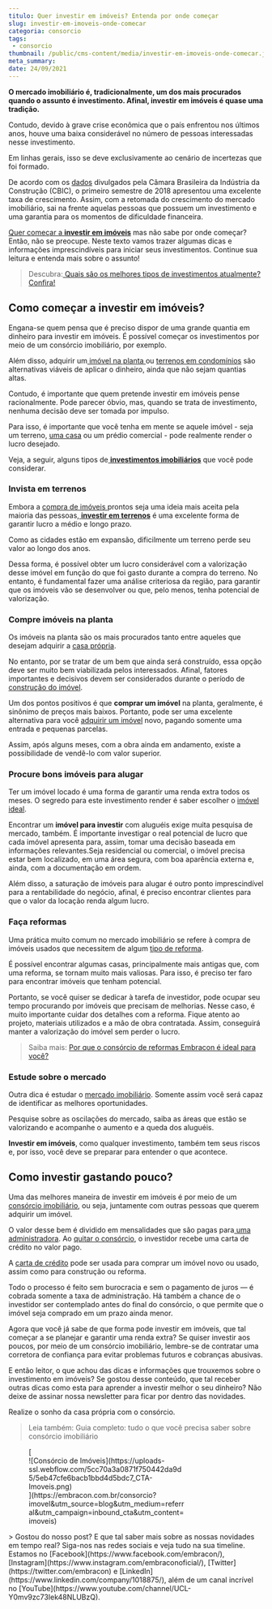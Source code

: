 ```yaml
---
titulo: Quer investir em imóveis? Entenda por onde começar
slug: investir-em-imoveis-onde-comecar
categoria: consorcio
tags:
 - consorcio
thumbnail: /public/cms-content/media/investir-em-imoveis-onde-comecar.jpg
meta_summary: 
date: 24/09/2021
---
```

**O mercado imobiliário é, tradicionalmente, um dos mais procurados quando o assunto é investimento. Afinal, investir em imóveis é quase uma tradição.**‍

Contudo, devido à grave crise econômica que o país enfrentou nos últimos anos, houve uma baixa considerável no número de pessoas interessadas nesse investimento.

Em linhas gerais, isso se deve exclusivamente ao cenário de incertezas que foi formado.

De acordo com os [dados](https://cbic.org.br/mercado-imobiliario-cresce-no-primeiro-trimestre-de-2018/) divulgados pela Câmara Brasileira da Indústria da Construção (CBIC), o primeiro semestre de 2018 apresentou uma excelente taxa de crescimento. Assim, com a retomada do crescimento do mercado imobiliário, sai na frente aquelas pessoas que possuem um investimento e uma garantia para os momentos de dificuldade financeira.

[Quer começar a **investir em imóveis**](https://www.imovelweb.com.br/noticias/dicas-de-imoveis/comprar-imovel-na-planta-entenda-mais-sobre-esse-investimento-2/?utm_source=blog&utm_medium=brand&utm_campaign=embracontres) mas não sabe por onde começar? Então, não se preocupe. Neste texto vamos trazer algumas dicas e informações imprescindíveis para iniciar seus investimentos. Continue sua leitura e entenda mais sobre o assunto!

> Descubra:[ Quais são os melhores tipos de investimentos atualmente? Confira!](https://www.embracon.com.br/blog/quais-sao-os-melhores-tipos-de-investimentos-atualmente-confira)

Como começar a investir em imóveis?
-----------------------------------

Engana-se quem pensa que é preciso dispor de uma grande quantia em dinheiro para investir em imóveis. É possível começar os investimentos por meio de um consórcio imobiliário, por exemplo.

Além disso, adquirir um[ imóvel na planta ](https://www.embracon.com.br/blog/como-comprar-um-apartamento)ou [terrenos em condomínios](https://www.embracon.com.br/blog/vale-a-pena-comprar-um-terreno-para-investir) são alternativas viáveis de aplicar o dinheiro, ainda que não sejam quantias altas.

Contudo, é importante que quem pretende investir em imóveis pense racionalmente. Pode parecer óbvio, mas, quando se trata de investimento, nenhuma decisão deve ser tomada por impulso.

Para isso, é importante que você tenha em mente se aquele imóvel - seja um terreno, [uma casa](https://www.embracon.com.br/consorcio-de-imoveis) ou um prédio comercial - pode realmente render o lucro desejado.

Veja, a seguir, alguns tipos de[ **investimentos imobiliários**](https://www.embracon.com.br/blog/8-motivos-que-comprovam-que-consorcio-e-investimento) que você pode considerar.

### Invista em terrenos

Embora a [compra de imóveis ](https://www.embracon.com.br/blog/8-dicas-compra-primeiro-imovel)prontos seja uma ideia mais aceita pela maioria das pessoas,[ **investir em terrenos**](https://www.embracon.com.br/blog/comprar-um-terreno-veja-em-quais-situacoes-vale-a-pena) é uma excelente forma de garantir lucro a médio e longo prazo.

Como as cidades estão em expansão, dificilmente um terreno perde seu valor ao longo dos anos.

Dessa forma, é possível obter um lucro considerável com a valorização desse imóvel em função do que foi gasto durante a compra do terreno. No entanto, é fundamental fazer uma análise criteriosa da região, para garantir que os imóveis vão se desenvolver ou que, pelo menos, tenha potencial de valorização.

### Compre imóveis na planta

Os imóveis na planta são os mais procurados tanto entre aqueles que desejam adquirir a [casa própria](https://www.embracon.com.br/blog/hora-certa-comprar-imovel).

No entanto, por se tratar de um bem que ainda será construído, essa opção deve ser muito bem viabilizada pelos interessados. Afinal, fatores importantes e decisivos devem ser considerados durante o período de [construção do imóvel](https://www.embracon.com.br/blog/5-coisas-que-voce-precisa-saber-para-construir-uma-casa).

Um dos pontos positivos é que **comprar um imóvel** na planta, geralmente, é sinônimo de preços mais baixos. Portanto, pode ser uma excelente alternativa para você [adquirir um imóvel](https://www.embracon.com.br/consorcio-de-imoveis) novo, pagando somente uma entrada e pequenas parcelas.

Assim, após alguns meses, com a obra ainda em andamento, existe a possibilidade de vendê-lo com valor superior.

### Procure bons imóveis para alugar

Ter um imóvel locado é uma forma de garantir uma renda extra todos os meses. O segredo para este investimento render é saber escolher o [imóvel ideal](https://www.embracon.com.br/blog/saiba-o-que-levar-em-consideracao-antes-de-comprar-um-imovel).

Encontrar um **imóvel para investir** com aluguéis exige muita pesquisa de mercado, também. É importante investigar o real potencial de lucro que cada imóvel apresenta para, assim, tomar uma decisão baseada em informações relevantes.Seja residencial ou comercial, o imóvel precisa estar bem localizado, em uma área segura, com boa aparência externa e, ainda, com a documentação em ordem.

Além disso, a saturação de imóveis para alugar é outro ponto imprescindível para a rentabilidade do negócio, afinal, é preciso encontrar clientes para que o valor da locação renda algum lucro.

### Faça reformas

Uma prática muito comum no mercado imobiliário se refere à compra de imóveis usados que necessitem de algum [tipo de reforma](https://www.embracon.com.br/blog/conheca-o-consorcio-para-reforma-e-confira-as-vantagens).

É possível encontrar algumas casas, principalmente mais antigas que, com uma reforma, se tornam muito mais valiosas. Para isso, é preciso ter faro para encontrar imóveis que tenham potencial.

Portanto, se você quiser se dedicar à tarefa de investidor, pode ocupar seu tempo procurando por imóveis que precisam de melhorias. Nesse caso, é muito importante cuidar dos detalhes com a reforma. Fique atento ao projeto, materiais utilizados e a mão de obra contratada. Assim, conseguirá manter a valorização do imóvel sem perder o lucro.

> Saiba mais: [Por que o consórcio de reformas Embracon é ideal para você?](https://www.embracon.com.br/blog/consorcio-reforma-embracon-por-que-e-uma-boa-opcao)

### Estude sobre o mercado

Outra dica é estudar o [mercado imobiliário](https://www.embracon.com.br/blog/por-que-contratar-o-consorcio-imobiliario-embracon). Somente assim você será capaz de identificar as melhores oportunidades.

Pesquise sobre as oscilações do mercado, saiba as áreas que estão se valorizando e acompanhe o aumento e a queda dos aluguéis.

**Investir em imóveis**, como qualquer investimento, também tem seus riscos e, por isso, você deve se preparar para entender o que acontece.

Como investir gastando pouco?
-----------------------------

Uma das melhores maneira de investir em imóveis é por meio de um [consórcio imobiliário](https://www.embracon.com.br/blog/por-que-contratar-o-consorcio-imobiliario-embracon), ou seja, juntamente com outras pessoas que querem adquirir um imóvel.

O valor desse bem é dividido em mensalidades que são pagas para[ uma administradora](https://www.embracon.com.br/a-embracon). Ao [quitar o consórcio](https://www.embracon.com.br/blog/saiba-o-que-fazer-quando-for-contemplado-no-consorcio), o investidor recebe uma carta de crédito no valor pago.

A [carta de crédito](https://www.embracon.com.br/conhecaoconsorcio/o-que-e-carta-de-credito) pode ser usada para comprar um imóvel novo ou usado, assim como para construção ou reforma.

Todo o processo é feito sem burocracia e sem o pagamento de juros — é cobrada somente a taxa de administração. Há também a chance de o investidor ser contemplado antes do final do consórcio, o que permite que o imóvel seja comprado em um prazo ainda menor.

Agora que você já sabe de que forma pode investir em imóveis, que tal começar a se planejar e garantir uma renda extra? Se quiser investir aos poucos, por meio de um consórcio imobiliário, lembre-se de contratar uma corretora de confiança para evitar problemas futuros e cobranças abusivas.

E então leitor, o que achou das dicas e informações que trouxemos sobre o investimento em imóveis? Se gostou desse conteúdo, que tal receber outras dicas como esta para aprender a investir melhor o seu dinheiro? Não deixe de assinar nossa newsletter para ficar por dentro das novidades.

 Realize o sonho da casa própria com o consórcio.

> Leia também: Guia completo: tudo o que você precisa saber sobre consórcio imobiliário

<figure class="w-richtext-figure-type-image w-richtext-align-center" style="max-width:310px">[<div>![Consórcio de Imóveis](https://uploads-ssl.webflow.com/5cc70a3a0871f750442da9d5/5eb47cfe6bacb1bbd4d5bdc7_CTA-Imoveis.png)</div>](https://embracon.com.br/consorcio?imovel&utm_source=blog&utm_medium=referral&utm_campaign=inbound_cta&utm_content=imoveis)</figure>> Gostou do nosso post? E que tal saber mais sobre as nossas novidades em tempo real? Siga-nos nas redes sociais e veja tudo na sua timeline. Estamos no [Facebook](https://www.facebook.com/embracon/), [Instagram](https://www.instagram.com/embraconoficial/), [Twitter](https://twitter.com/embracon) e [LinkedIn](https://www.linkedin.com/company/1018875/), além de um canal incrível no [YouTube](https://www.youtube.com/channel/UCL-Y0mv9zc73Iek48NLUBzQ).
